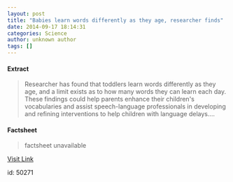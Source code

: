 ```yaml
---
layout: post
title: "Babies learn words differently as they age, researcher finds"
date: 2014-09-17 18:14:31
categories: Science
author: unknown author
tags: []
---
```



#### Extract
>Researcher has found that toddlers learn words differently as they age, and a limit exists as to how many words they can learn each day. These findings could help parents enhance their children's vocabularies and assist speech-language professionals in developing and refining interventions to help children with language delays....

#### Factsheet
>factsheet unavailable

[Visit Link](http://feeds.sciencedaily.com/~r/sciencedaily/~3/_qtBhkfZI5Q/140917141431.htm)

id:   50271


